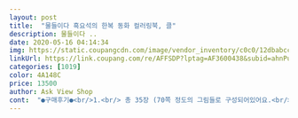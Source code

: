 ```yaml
---
layout: post 
title:  "물들이다 흑요석의 한복 동화 컬러링북, 클" 
description: 물들이다 ..
date: 2020-05-16 04:14:34 
img: https://static.coupangcdn.com/image/vendor_inventory/c0c0/12dbabcc541f3272ecb32b3edca7a82626818e88c23149c8267ae06660e5.jpg 
linkUrl: https://link.coupang.com/re/AFFSDP?lptag=AF3600438&subid=ahnPublicAsk&pageKey=17542591&itemId=70371974&vendorItemId=3122196279&traceid=V0-113-9411915584254c9d 
categories: [1019] 
color: 4A148C 
price: 13500 
author: Ask View Shop 
cont:  "●구매후기●<br/>1.<br/> 총 35장 (70쪽 정도의 그림들로 구성되어있어요.<br/>) + 컬러 일러스트 몇장<br/>2.<br/> 백설공주 신데렐라 인어공주 빨간모자 이상한나라의앨리스 라푼젤 미녀와야수 등<br/>3.<br/> 그림은 화려하구요 한복의 색감, 꽃들의 색감을 잘 표현할 수 있을 법한 그림인 것 같아요.<br/><br/>4.<br/> 책표지는 두껍고 빳빳한 종이로 되어있고요<br/>가지고 있는 것 만으로 기분이 좋아집니다.<br/><br/>고전동화 또는 유명한 디즈니동화등을 한복동화 한국 고전동화의 느낌으로 재해석하여 그림으로 표현되었어요.<br/><br/>구성:<br/>그림체도 너무 이쁘고 틈틈히 하는데 힐링되는 기분이예요^^<br/>매일매일하고싶은 애기재워놓고 하구있네요♡<br/>색연필 뿐만 아니라 왠만한 펜으로 색칠을 해도 괜찮을 것 같아요.<br/><br/>아직 색칠하지는 않았고 어떤그림이 있는지 펴봤는데 다 예쁘고 한복을 입혀서 더 예쁘게 느껴지는거같아요<br/>어떤건 그림 하나가 두페이지에 걸쳐진것 (배경들 포함)<br/>어떤건 한페이지에 인물 그림 1개씩 이런식으로 구성이 되어있어요.<br/><br/>이것저것 컬러링 책을 여러권 구매해서 아직 이건 색칠을 하진 않았는데<br/>종이 질감은 두꺼운 편이며<br/>컬러링을 다 완성하고 나면 하나의 제대로 된 그림책이 될 것 같은 느낌이에요.<br/><br/>" 
---
```

